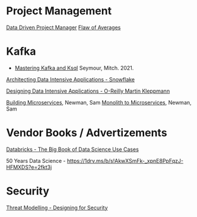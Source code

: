 # Project Management
[Data Driven Project Manager](https://www.amazon.com/dp/1484234979/ref=cm_sw_r_cp_ep_dp_h.03AbN6MJVQ7)
[Flaw of Averages]()

# Kafka

- [Mastering Kafka and Ksql](https://1drv.ms/b/s!AkwXSmFk-_xpgfddWyd0i8PrENhI9Q?e=63sxsb) Seymour, Mitch. 2021.

[Architecting Data Intensive Applications - Snowflake](https://1drv.ms/b/s!AkwXSmFk-_xpgfd-HH9LGZi877EjQQ?e=Iq9xNF)

[Designing Data Intensive Applications - O-Reilly Martin Kleppmann](https://1drv.ms/b/s!AkwXSmFk-_xpgfd9vVlFOWXYoavB8w?e=KwiGcH)

[Building Microservices](https://samnewman.io/index.html), Newman, Sam
[Monolith to Microservices](https://samnewman.io/index.html), Newman, Sam

# Vendor Books / Advertizements
[Databricks - The Big Book of Data Science Use Cases](https://1drv.ms/b/s!AkwXSmFk-_xpgfx-enVQ-P65yKWWIA?e=v3JStp)

50 Years Data Science - https://1drv.ms/b/s!AkwXSmFk-_xpnE8PpFqzJ-HFMXDS?e=2fkt3j


# Security
[Threat Modelling - Designing for Security](https://www.amazon.com/Threat-Modeling-Designing-Adam-Shostack/dp/1118809998)

